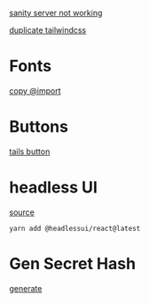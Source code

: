 

[sanity server not working ](https://github.com/sanity-io/sanity/issues/3884)

[duplicate tailwindcss ](https://stackoverflow.com/questions/74791058/sanity-io-vite-internal-server-error-postcss-cannot-read-properties-of-unde/75260740#75260740)



# Fonts
[copy @import](https://fonts.google.com/specimen/Poppins?query=popp)

# Buttons
[tails button](https://devdojo.com/tailwindcss/buttons)


# headless UI
[source](https://headlessui.com)
``` cli
yarn add @headlessui/react@latest
```


# Gen Secret Hash
[generate](https://generate-secret.vercel.app/32)

